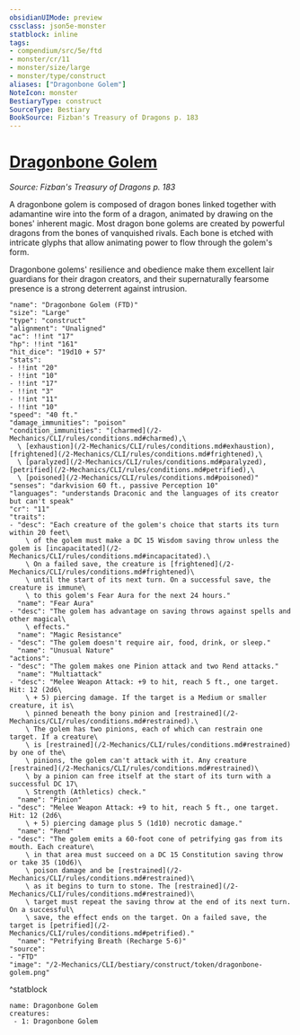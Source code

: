 ```yaml
---
obsidianUIMode: preview
cssclass: json5e-monster
statblock: inline
tags:
- compendium/src/5e/ftd
- monster/cr/11
- monster/size/large
- monster/type/construct
aliases: ["Dragonbone Golem"]
NoteIcon: monster
BestiaryType: construct
SourceType: Bestiary
BookSource: Fizban's Treasury of Dragons p. 183
---
```

# [Dragonbone Golem](2-Mechanics/CLI/bestiary/construct/dragonbone-golem-ftd.md)
*Source: Fizban's Treasury of Dragons p. 183*  

A dragonbone golem is composed of dragon bones linked together with adamantine wire into the form of a dragon, animated by drawing on the bones' inherent magic. Most dragon bone golems are created by powerful dragons from the bones of vanquished rivals. Each bone is etched with intricate glyphs that allow animating power to flow through the golem's form.

Dragonbone golems' resilience and obedience make them excellent lair guardians for their dragon creators, and their supernaturally fearsome presence is a strong deterrent against intrusion.

```statblock
"name": "Dragonbone Golem (FTD)"
"size": "Large"
"type": "construct"
"alignment": "Unaligned"
"ac": !!int "17"
"hp": !!int "161"
"hit_dice": "19d10 + 57"
"stats":
- !!int "20"
- !!int "10"
- !!int "17"
- !!int "3"
- !!int "11"
- !!int "10"
"speed": "40 ft."
"damage_immunities": "poison"
"condition_immunities": "[charmed](/2-Mechanics/CLI/rules/conditions.md#charmed),\
  \ [exhaustion](/2-Mechanics/CLI/rules/conditions.md#exhaustion), [frightened](/2-Mechanics/CLI/rules/conditions.md#frightened),\
  \ [paralyzed](/2-Mechanics/CLI/rules/conditions.md#paralyzed), [petrified](/2-Mechanics/CLI/rules/conditions.md#petrified),\
  \ [poisoned](/2-Mechanics/CLI/rules/conditions.md#poisoned)"
"senses": "darkvision 60 ft., passive Perception 10"
"languages": "understands Draconic and the languages of its creator but can't speak"
"cr": "11"
"traits":
- "desc": "Each creature of the golem's choice that starts its turn within 20 feet\
    \ of the golem must make a DC 15 Wisdom saving throw unless the golem is [incapacitated](/2-Mechanics/CLI/rules/conditions.md#incapacitated).\
    \ On a failed save, the creature is [frightened](/2-Mechanics/CLI/rules/conditions.md#frightened)\
    \ until the start of its next turn. On a successful save, the creature is immune\
    \ to this golem's Fear Aura for the next 24 hours."
  "name": "Fear Aura"
- "desc": "The golem has advantage on saving throws against spells and other magical\
    \ effects."
  "name": "Magic Resistance"
- "desc": "The golem doesn't require air, food, drink, or sleep."
  "name": "Unusual Nature"
"actions":
- "desc": "The golem makes one Pinion attack and two Rend attacks."
  "name": "Multiattack"
- "desc": "Melee Weapon Attack: +9 to hit, reach 5 ft., one target. Hit: 12 (2d6\
    \ + 5) piercing damage. If the target is a Medium or smaller creature, it is\
    \ pinned beneath the bony pinion and [restrained](/2-Mechanics/CLI/rules/conditions.md#restrained).\
    \ The golem has two pinions, each of which can restrain one target. If a creature\
    \ is [restrained](/2-Mechanics/CLI/rules/conditions.md#restrained) by one of the\
    \ pinions, the golem can't attack with it. Any creature [restrained](/2-Mechanics/CLI/rules/conditions.md#restrained)\
    \ by a pinion can free itself at the start of its turn with a successful DC 17\
    \ Strength (Athletics) check."
  "name": "Pinion"
- "desc": "Melee Weapon Attack: +9 to hit, reach 5 ft., one target. Hit: 12 (2d6\
    \ + 5) piercing damage plus 5 (1d10) necrotic damage."
  "name": "Rend"
- "desc": "The golem emits a 60-foot cone of petrifying gas from its mouth. Each creature\
    \ in that area must succeed on a DC 15 Constitution saving throw or take 35 (10d6)\
    \ poison damage and be [restrained](/2-Mechanics/CLI/rules/conditions.md#restrained)\
    \ as it begins to turn to stone. The [restrained](/2-Mechanics/CLI/rules/conditions.md#restrained)\
    \ target must repeat the saving throw at the end of its next turn. On a successful\
    \ save, the effect ends on the target. On a failed save, the target is [petrified](/2-Mechanics/CLI/rules/conditions.md#petrified)."
  "name": "Petrifying Breath (Recharge 5-6)"
"source":
- "FTD"
"image": "/2-Mechanics/CLI/bestiary/construct/token/dragonbone-golem.png"
```
^statblock

```encounter-table
name: Dragonbone Golem
creatures:
 - 1: Dragonbone Golem
```